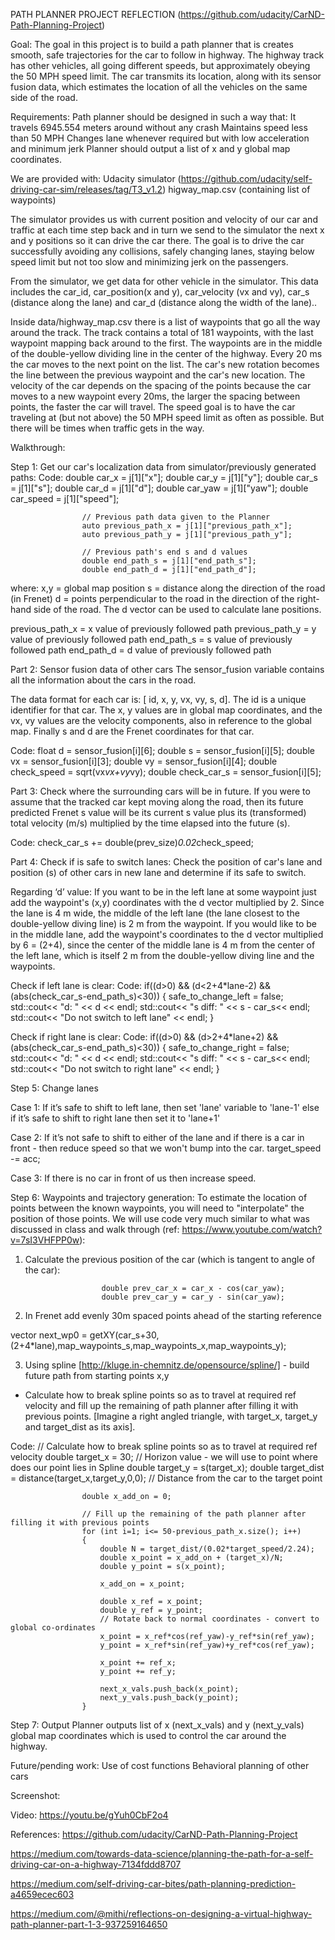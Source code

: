 PATH PLANNER PROJECT REFLECTION
(https://github.com/udacity/CarND-Path-Planning-Project)

Goal:
The goal in this project is to build a path planner that is creates smooth, safe trajectories for the car to follow in highway. 
The highway track has other vehicles, all going different speeds, but approximately obeying the 50 MPH speed limit.
The car transmits its location, along with its sensor fusion data, which estimates the location of all the vehicles on the same side of the road.

Requirements:
Path planner should be designed in such a way that:
It travels 6945.554 meters around without any crash
Maintains speed less than 50 MPH
Changes lane whenever required but with low acceleration and minimum jerk
Planner should output a list of x and y global map coordinates. 

We are provided with:
Udacity simulator (https://github.com/udacity/self-driving-car-sim/releases/tag/T3_v1.2)
higway_map.csv (containing list of waypoints) 

The simulator provides us with current position and velocity of our car and traffic at each time step back and in turn we send to the simulator the next x and y positions so it can drive the car there. The goal is to drive the car successfully avoiding any collisions, safely changing lanes, staying below speed limit but not too slow and minimizing jerk on the passengers.

From the simulator, we get data for other vehicle in the simulator. This data includes the car_id, car_position(x and y), car_velocity (vx and vy), car_s (distance along the lane) and car_d (distance along the width of the lane)..

Inside data/highway_map.csv there is a list of waypoints that go all the way around the track. The track contains a total of 181 waypoints, with the last waypoint mapping back around to the first. 
The waypoints are in the middle of the double-yellow dividing line in the center of the highway.
Every 20 ms the car moves to the next point on the list. The car's new rotation becomes the line between the previous waypoint and the car's new location.
The velocity of the car depends on the spacing of the points because the car moves to a new waypoint every 20ms, the larger the spacing between points, the faster the car will travel. The speed goal is to have the car traveling at (but not above) the 50 MPH speed limit as often as possible. But there will be times when traffic gets in the way.









Walkthrough:

Step 1: Get our car's localization data from simulator/previously generated paths:
Code:
                    double car_x = j[1]["x"];
                    double car_y = j[1]["y"];
                    double car_s = j[1]["s"];
                    double car_d = j[1]["d"];
                    double car_yaw = j[1]["yaw"];
                    double car_speed = j[1]["speed"];

                    // Previous path data given to the Planner
                    auto previous_path_x = j[1]["previous_path_x"];
                    auto previous_path_y = j[1]["previous_path_y"];
          
                    // Previous path's end s and d values
                    double end_path_s = j[1]["end_path_s"];
                    double end_path_d = j[1]["end_path_d"];

where: 
x,y = global map position
s = distance along the direction of the road (in Frenet)
d =  points perpendicular to the road in the direction of the right-hand side of the road. The d vector can be used to calculate lane positions.

previous_path_x = x value of previously followed path
previous_path_y = y value of previously followed path
end_path_s = s value of previously followed path
end_path_d = d value of previously followed path


Part 2: Sensor fusion data of other cars
The sensor_fusion variable contains all the information about the cars in the road.

The data format for each car is: [ id, x, y, vx, vy, s, d]. The id is a unique identifier for that car. The x, y values are in global map coordinates, and the vx, vy values are the velocity components, also in reference to the global map. Finally s and d are the Frenet coordinates for that car.

Code:
             	    	float d = sensor_fusion[i][6];
                            double s = sensor_fusion[i][5];
                            double vx = sensor_fusion[i][3];
                            double vy = sensor_fusion[i][4];
                            double check_speed = sqrt(vx*vx+vy*vy);
                            double check_car_s = sensor_fusion[i][5];







Part 3: Check where the surrounding cars will be in future.
If you were to assume that the tracked car kept moving along the road, then its future predicted Frenet s value will be its current s value plus its (transformed) total velocity (m/s) multiplied by the time elapsed into the future (s).

Code:
check_car_s += double(prev_size)*0.02*check_speed;

Part 4: Check if is safe to switch lanes:
Check the position of car's lane and position (s) of other cars in new lane and determine if its safe to switch.

Regarding ‘d’ value:
If you want to be in the left lane at some waypoint just add the waypoint's (x,y) coordinates with the d vector multiplied by 2. Since the lane is 4 m wide, the middle of the left lane (the lane closest to the double-yellow diving line) is 2 m from the waypoint.
If you would like to be in the middle lane, add the waypoint's coordinates to the d vector multiplied by 6 = (2+4), since the center of the middle lane is 4 m from the center of the left lane, which is itself 2 m from the double-yellow diving line and the waypoints.

Check if left lane is clear:
Code:
if((d>0) && (d<2+4*lane-2) && (abs(check_car_s-end_path_s)<30))
                            {
                                safe_to_change_left = false;
                                std::cout<< "d: " << d << endl;
                                std::cout<< "s diff: " << s - car_s<< endl;
                                std::cout<< "Do not switch to left lane" << endl;
                            }


Check if right lane is clear:
Code:
 if((d>0) && (d>2+4*lane+2) && (abs(check_car_s-end_path_s)<30))
                            {
                                safe_to_change_right = false;
                                std::cout<< "d: " << d << endl;
                                std::cout<< "s diff: " << s - car_s<< endl;
                                std::cout<< "Do not switch to right lane" << endl;
                            }


Step 5: Change lanes

Case 1:
If it’s safe to shift to left lane, then set 'lane' variable to 'lane-1' else if it’s safe to shift to right lane then set it to 'lane+1'

Case 2:
If it’s not safe to shift to either of the lane and if there is a car in front - then reduce speed so that we won't bump into the car.
 target_speed -= acc; 

Case 3:
If there is no car in front of us then increase speed.

Step 6: Waypoints and trajectory generation:
To estimate the location of points between the known waypoints, you will need to "interpolate" the position of those points. We will use code very much similar to what was discussed in class and walk through (ref: https://www.youtube.com/watch?v=7sI3VHFPP0w):

1. Calculate the previous position of the car (which is tangent to angle of the car):

                        double prev_car_x = car_x - cos(car_yaw);
                        double prev_car_y = car_y - sin(car_yaw);

2. In Frenet add evenly 30m spaced points ahead of the starting reference

vector<double> next_wp0 = getXY(car_s+30,(2+4*lane),map_waypoints_s,map_waypoints_x,map_waypoints_y);

3. Using spline [http://kluge.in-chemnitz.de/opensource/spline/] - build future path from starting points x,y

- Calculate how to break spline points so as to travel at required ref velocity and fill up the remaining of path planner after filling it with previous points. [Imagine a right angled triangle, with target_x, target_y and target_dist as its axis]. 

Code:
                    // Calculate how to break spline points so as to travel at required ref velocity
                    double target_x = 30; // Horizon value - we will use to point where does our point lies in Spline
                    double target_y = s(target_x); 
                    double target_dist = distance(target_x,target_y,0,0); // Distance from the car to the target point

                    double x_add_on = 0;

                    // Fill up the remaining of the path planner after filling it with previous points
                    for (int i=1; i<= 50-previous_path_x.size(); i++)
                    {
                        double N = target_dist/(0.02*target_speed/2.24);
                        double x_point = x_add_on + (target_x)/N;
                        double y_point = s(x_point);

                        x_add_on = x_point;

                        double x_ref = x_point;
                        double y_ref = y_point;
                        // Rotate back to normal coordinates - convert to global co-ordinates
                        x_point = x_ref*cos(ref_yaw)-y_ref*sin(ref_yaw);
                        y_point = x_ref*sin(ref_yaw)+y_ref*cos(ref_yaw);

                        x_point += ref_x;
                        y_point += ref_y;

                        next_x_vals.push_back(x_point);
                        next_y_vals.push_back(y_point);
                    }

Step 7: Output
Planner outputs list of x (next_x_vals) and y (next_y_vals) global map coordinates which is used to control the car around the highway.  

Future/pending work:
Use of cost functions
Behavioral planning of other cars

Screenshot:



Video:
https://youtu.be/gYuh0CbF2o4

References:
https://github.com/udacity/CarND-Path-Planning-Project

https://medium.com/towards-data-science/planning-the-path-for-a-self-driving-car-on-a-highway-7134fddd8707

https://medium.com/self-driving-car-bites/path-planning-prediction-a4659ecec603

https://medium.com/@mithi/reflections-on-designing-a-virtual-highway-path-planner-part-1-3-937259164650


